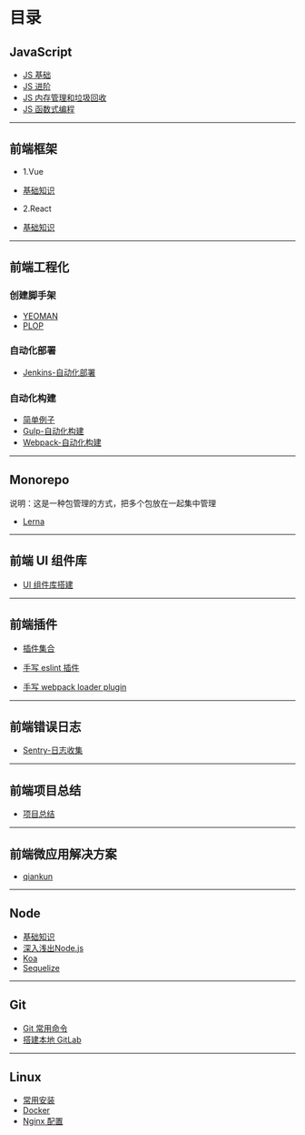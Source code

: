 # 目录

## JavaScript

- [JS 基础](./前端/javascript/基础.md)
- [JS 进阶](./前端/javascript/进阶.md)
- [JS 内存管理和垃圾回收](./前端/javascript/内存和垃圾回收.md)
- [JS 函数式编程](./前端/javascript/函数式.md)

---

## 前端框架

- 1.Vue

- [基础知识](./前端/框架/vue/README.txt)

- 2.React

- [基础知识](./前端/框架/react)

---

## 前端工程化

### 创建脚手架

- [YEOMAN](./前端/工程化/yeoman)
- [PLOP](./前端/工程化/plop)

### 自动化部署

- [Jenkins-自动化部署](./前端/工程化/自动化/部署/Jenkins)

### 自动化构建

- [简单例子](./前端/工程化/自动化/构建/demo)
- [Gulp-自动化构建](./前端/工程化/自动化/构建/demo-gulp)
- [Webpack-自动化构建](./前端/工程化/自动化/构建/demo-vue-cli)

---

## Monorepo

说明：这是一种包管理的方式，把多个包放在一起集中管理

- [Lerna](./前端/lerna)

---

## 前端 UI 组件库

- [UI 组件库搭建](./前端/组件库)

---

## 前端插件

- [插件集合](./前端/插件/contents.md)

- [手写 eslint 插件](./前端/插件/eslint-plugin.md)

- [手写 webpack loader plugin](./前端/插件/webpack-demo/README.md)

---

##  前端错误日志

- [Sentry-日志收集](./前端/错误日志)

---

## 前端项目总结

- [项目总结](./前端/项目总结.md)

---

## 前端微应用解决方案

- [qiankun](./前端/qiankun)

---

## Node

- [基础知识](./node/README.md)
- <a href='./node/深入浅出Node.js'>深入浅出Node.js</a>
- [Koa](./node/koa.md)
- [Sequelize](./node/sequelize.md)

---

## Git

- [Git 常用命令](./git相关/git命令.md)
- [搭建本地 GitLab](./git相关/gitlab.md)

---

## Linux

- [常用安装](./linux/常用安装.md)
- [Docker](./linux/docker.md)
- [Nginx 配置](./linux/nginx配置.md)
